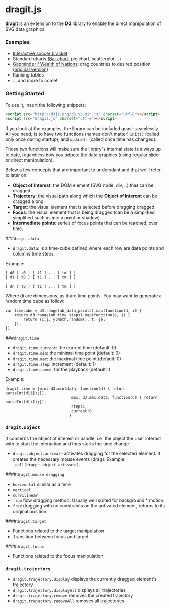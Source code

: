 dragit.js
==========

**dragit** is an extension to the **D3** library to enable the direct manipulation of SVG data graphics. 

### Examples

* [Interactive soccer bracket](http://romain.vuillemot.net/projects/worldcup14/)
* Standard charts ([Bar chart](example/test_barchart.html), pie chart, scatterplot, ..)
* [Gapminder / Wealth of Nations](example/nations.html): drag countries to desired position ([original version](http://bost.ocks.org/mike/nations/))
* Ranking tables
* ... and more to come!


### Getting Started

To use it, insert the following snippets:

```html
<script src="http://d3js.org/d3.v3.min.js" charset="utf-8"></script>
<script src="dragit.js" charset="utf-8"></script>
```

If you look at the examples, the library can be indluded quasi-seamlessly. All you need, is to have two functions (names don't matter) `init()` (called only once during startup), and `update()` (called once time has changed).

Those two functions will make sure the library's internal state is always up to date, regardless how you udpate the data graphics (using regular slider or direct manipulation).

Below a few concepts that are important to undersdant and that we'll refer to later on:

* **Object of Interest**: the DOM element (SVG node, div, ..) that can be dragged.
* **Trajectory**: the visual path along which the **Object of Interest** can be dragged along.
* **Target**: the visual element that is selected before dragging dragged.
* **Focus**: the visual element that is being dragged (can be a simplified simplified such as into a point or shadow).
* **Intermediate points**: series of focus points that can be reached, over time.

###`dragit.data`

* `dragit.data`: is a time-cube defined where each row are data points and columns time steps.

Example:

```
[ d0 [ t0 ] [ t1 ] ... [ tm ] ]
[ d1 [ t0 ] [ t1 ] ... [ tm ] ]
...
[ dn [ t0 ] [ t1 ] ... [ tm ] ]
```

Where di are dimensions, as ti are time points. You may want to generate a random time cube as follow:

```
var timecube = d3.range(nb_data_points).map(function(d, i) {
	return d3.range(nb_time_steps).map(function(e, j) { 
		return {x:j, y:Math.random(), t: j};
	});
})
```

###`dragit.time`

* `dragit.time.current`: the current time (default: 0)
* `dragit.time.min`: the minimal time point (default: 0)
* `dragit.time.max`: the maximal time point (default: 0)
* `dragit.time.step`: increment (default: 1)
* `dragit.time.speed`: for the playback (default:1)

Example:

```
dragit.time = {min: d3.min(data, function(d) { return parseInt(d[i]);}), 
							 max: d3.max(data, function(d) { return parseInt(d[i]);}), 
							 step:1, 
							 current:0
							}
```

### `dragit.object`

It concerns the object of interest or handle, i.e. the object the user interact with to start the interaction and thus starts the time change.


* `dragit.object.activate` activates dragging for the selected element. It creates the necessary mouse events (drag). Example: `.call(dragit.object.activate)`.

####`dragit.mouse.dragging`

* `horizontal` similar as a time
* `vertical`
* `curvilinear`
* `flow` flow dragging method. Usually well suited for background * motion.
* `free` dragging with no constraints on the activated element, returns to its original position

####`dragit.target`

* Functions related to the target manipulation
* Transition between focus and target

####`dragit.focus`

* Functions related to the focus manipulation

### `dragit.trajectory`


* `dragit.trajectory.display` displays the currently dragged element's trajectory
* `dragit.trajectory.displayAll` displays all trajectories
* `dragit.trajectory.remove` removes the created trajectory
* `dragit.trajectory.removeAll` removes all trajectories

